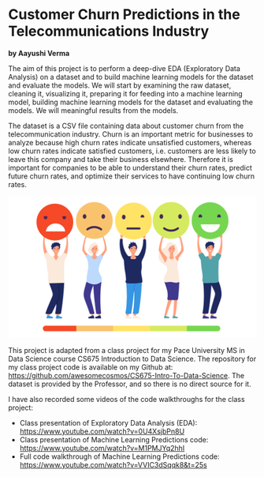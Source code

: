 # Customer Churn Predictions in the Telecommunications Industry

**by Aayushi Verma**

The aim of this project is to perform a deep-dive EDA (Exploratory Data Analysis) on a dataset and to build machine learning models for the dataset and evaluate the models. We will start by examining the raw dataset, cleaning it, visualizing it, preparing it for feeding into a machine learning model, building machine learning models for the dataset and evaluating the models. We will meaningful results from the models.

The dataset is a CSV file containing data about customer churn from the telecommunication industry. Churn is an important metric for businesses to analyze because high churn rates indicate unsatisfied customers, whereas low churn rates indicate satisfied customers, i.e. customers are less likely to leave this company and take their business elsewhere. Therefore it is important for companies to be able to understand their churn rates, predict future churn rates, and optimize their services to have continuing low churn rates.

<img src="customer_churn.png">

This project is adapted from a class project for my Pace University MS in Data Science course CS675 Introduction to Data Science. The repository for my class project code is available on my Github at: https://github.com/awesomecosmos/CS675-Intro-To-Data-Science. The dataset is provided by the Professor, and so there is no direct source for it.

I have also recorded some videos of the code walkthroughs for the class project:
- Class presentation of Exploratory Data Analysis (EDA): https://www.youtube.com/watch?v=0U4XsjbPn8U
- Class presentation of Machine Learning Predictions code: https://www.youtube.com/watch?v=M1PMJYq2hhI
- Full code walkthrough of Machine Learning Predictions code: https://www.youtube.com/watch?v=VVIC3dSqqk8&t=25s
